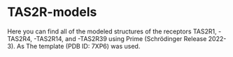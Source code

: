 # TAS2R-models
Here you can find all of the modeled structures of the receptors TAS2R1, -TAS2R4, -TAS2R14, and -TAS2R39 using Prime (Schrödinger Release 2022-3).
As The template (PDB ID: 7XP6) was used.

